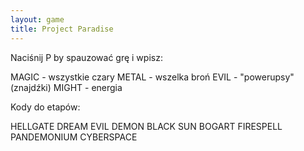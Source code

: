 ```yaml
---
layout: game
title: Project Paradise
---
```


Naciśnij P by spauzować grę i wpisz:

MAGIC   	- wszystkie czary
METAL   	- wszelka broń
EVIL    	- "powerupsy" (znajdźki)
MIGHT   	- energia

Kody do etapów:

HELLGATE
DREAM EVIL
DEMON
BLACK SUN
BOGART
FIRESPELL
PANDEMONIUM
CYBERSPACE
